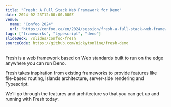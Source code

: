 ```yaml
---
title: "Fresh: A Full Stack Web Framework for Deno"
date: 2024-02-23T12:00:00.000Z
venue:
  name: "Confoo 2024"
  url: "https://confoo.ca/en/2024/session/fresh-a-full-stack-web-framework-for-deno"
tags: ["frameworks", "typescript", "deno"]
slideDeck: /slides/confoo-fresh
sourceCode: https://github.com/nickytonline/fresh-demo
---
```


Fresh is a web framework based on Web standards built to run on the edge anywhere you can run Deno.

Fresh takes inspiration from existing frameworks to provide features like file-based routing, Islands architecture, server-side rendering and Typescript.

We'll go through the features and architecture so that you can get up and running with Fresh today.

